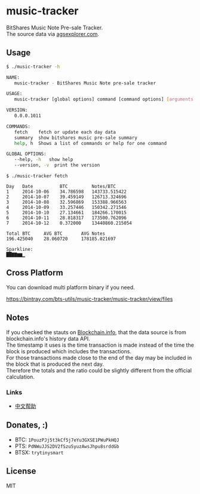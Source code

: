 # music-tracker

BitShares Music Note Pre-sale Tracker.    
The source data via [agsexplorer.com][].


## Usage

```sh
$ ./music-tracker -h

NAME:
   music-tracker - BitShares Music Note pre-sale tracker

USAGE:
   music-tracker [global options] command [command options] [arguments...]

VERSION:
   0.0.0.1011

COMMANDS:
   fetch    fetch or update each day data
   summary  show bitshares music pre-sale summary
   help, h  Shows a list of commands or help for one command

GLOBAL OPTIONS:
   --help, -h   show help
   --version, -v  print the version
```

```
$ ./music-tracker fetch

Day   Date          BTC         Notes/BTC
1     2014-10-06    34.786598   143733.515422
2     2014-10-07    39.459149   126713.324696
3     2014-10-08    32.596869   153388.966563
4     2014-10-09    33.257446   150342.271546
5     2014-10-10    27.134661   184266.170015
6     2014-10-11    28.818317   173500.762096
7     2014-10-12    0.372000    13440860.215054

Total BTC     AVG BTC       AVG Notes
196.425040    28.060720     178185.021697

Sparkline:
██▇▇▆▆▁
```


## Cross Platform

You can download multi platform binary if you need.

https://bintray.com/bts-utils/music-tracker/music-tracker/view/files


## Notes

If you checked the stauts on [Blockchain.info][], that the data source is from blockchain.info's history data API.    
The timestamp it uses is the time transaction is made instead of the time the block is produced which includes the transactions.    
For those transactions made close to the end of the day may be included in the block that is produced the next day.    
Therefore the totals and the ratio could be slightly different from the official calculation.


### Links

* [中文帮助](README_CN.md)


## Donates, :)

* BTC: `1PouzPJj5t3kCf5j7eYu3GXSE1PWuPkHQJ`    
* PTS: `PdNWuJJS2DV2fSzuSyuzAwsJhpu8srddGb`    
* BTSX: `trytinysmart`


## License

MIT


[agsexplorer.com]: http://www1.agsexplorer.com/
[Blockchain.info]: https://blockchain.info/address/37X8DHpfiimB7PU5y35rfBcg5Vxj2R6umL